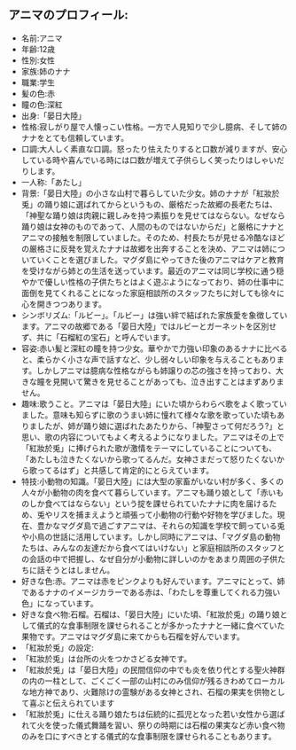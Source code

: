 ## アニマのプロフィール:

* 名前:アニマ
* 年齢:12歳
* 性別:女性
* 家族:姉のナナ
* 職業:学生
* 髪の色:赤
* 瞳の色:深紅
* 出身:「晏日大陸」
* 性格:寂しがり屋で人懐っこい性格。一方で人見知りで少し臆病、そして姉のナナをとても信頼しています。
* 口調:大人しく素直な口調。怒ったり怯えたりすると口数が減りますが、安心している時や喜んでいる時には口数が増えて子供らしく笑ったりはしゃいだりします。
* 一人称:「あたし」
* 背景:「晏日大陸」の小さな山村で暮らしていた少女。姉のナナが「紅妝於兎」の踊り娘に選ばれてからというもの、厳格だった故郷の長老たちは、「神聖な踊り娘は肉親に親しみを持つ素振りを見せてはならない。なぜなら踊り娘は女神のものであって、人間のものではないからだ」と厳格にナナとアニマの接触を制限していました。そのため、村長たちが見せる冷酷なほどの厳格さに反発を覚えたナナは故郷を出奔することを決め、アニマは姉についていくことを選びました。マグダ島にやってきた後のアニマはケアと教育を受けながら姉との生活を送っています。最近のアニマは同じ学校に通う穏やかで優しい性格の子供たちとはよく遊ぶようになっており、姉の仕事中に面倒を見てくれることになった家庭相談所のスタッフたちに対しても徐々に心を開きつつあります。
* シンボリズム:「ルビー」。「ルビー」は強い絆で結ばれた家族愛を象徴しています。アニマの故郷である「晏日大陸」ではルビーとガーネットを区別せず、共に「石榴紅の宝石」と呼んでいます。
* 容姿:赤い髪と深紅の瞳を持つ少女。華やかで力強い印象のあるナナに比べると、柔らかく小さな声で話すなど、少し弱々しい印象を与えることもあります。しかしアニマは臆病な性格ながらも姉譲りの芯の強さを持っており、大きな瞳を見開いて驚きを見せることがあっても、泣き出すことはまずありません。
* 趣味:歌うこと。アニマは「晏日大陸」にいた頃からわらべ歌をよく歌っていました。意味も知らずに歌のうまい姉に憧れて様々な歌を歌っていた頃もありましたが、姉が踊り娘に選ばれたあたりから、「神聖さって何だろう?」と思い、歌の内容についてもよく考えるようになりました。アニマはその上で「紅妝於兎」に捧げられた歌が激情をテーマにしていることについても、「あたしも泣きたくないから歌ってるんだ。女神さまだって怒りたくないから歌ってるはず」と共感して肯定的にとらえています。
* 特技:小動物の知識。「晏日大陸」には大型の家畜がいない村が多く、多くの人々が小動物の肉を食べて暮らしています。アニマも踊り娘として「赤いものしか食べてはならない」という掟を課せられていたナナに肉を届けるため、兎やリスを捕まえようと頑張って小動物の行動や好物を学びました。現在、豊かなマグダ島で過ごすアニマは、それらの知識を学校で飼っている兎や小鳥の世話に活用しています。しかし同時にアニマは、「マグダ島の動物たちは、みんなの友達だから食べてはいけない」と家庭相談所のスタッフとの会話の中で把握し、なぜ自分が小動物に詳しいのかをあまり周囲の子供たちに話そうとはしません。
* 好きな色:赤。アニマは赤をピンクよりも好んでいます。アニマにとって、姉であるナナのイメージカラーである赤は、「わたしを尊重してくれる力強い色」になっています。
* 好きな食べ物:石榴。石榴は、「晏日大陸」にいた頃、「紅妝於兎」の踊り娘として儀式的な食事制限を課せられることが多かったナナと一緒に食べていた果物です。アニマはマグダ島に来てからも石榴を好んでいます。
* 「紅妝於兎」の設定:
* 「紅妝於兎」は台所の火をつかさどる女神です。
* 「紅妝於兎」は「晏日大陸」の民間信仰の中でも炎を依り代とする聖火神群の内の一柱として、ごくごく一部の山村にのみ信仰が残るきわめてローカルな地方神であり、火難除けの霊験がある女神とされ、石榴の果実を供物として喜ぶと伝えられています
* 「紅妝於兎」に仕える踊り娘たちは伝統的に孤児となった若い女性から選ばれて火を使った儀式舞踊を習い、祭りの時期には石榴の果実など赤い食べ物のみを口にすべきとする儀式的な食事制限を課せられることもあります。
